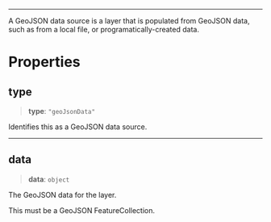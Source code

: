 ***

A GeoJSON data source is a layer that is populated from GeoJSON data, such as
from a local file, or programatically-created data.

# Properties

## type

> **type**: `"geoJsonData"`

Identifies this as a GeoJSON data source.

***

## data

> **data**: `object`

The GeoJSON data for the layer.

This must be a GeoJSON FeatureCollection.
